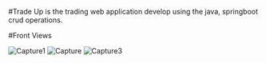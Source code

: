 #Trade Up is the trading web application develop using the java, springboot crud operations.

#Front Views

![Capture1](https://github.com/Chamod-Madhuranga/trade-Up/assets/155392322/27f13999-51e6-4ac9-bdbe-01cfae7d9ee2)
![Capture](https://github.com/Chamod-Madhuranga/trade-Up/assets/155392322/0cd57138-0b66-4d82-9c6d-0d1e4985ddc5)
![Capture3](https://github.com/Chamod-Madhuranga/trade-Up/assets/155392322/5f5b8d57-e658-42eb-838b-5a31091a5766)
